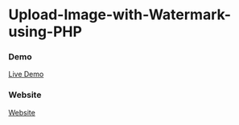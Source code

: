 # Upload-Image-with-Watermark-using-PHP

### Demo

<a href="https://youtu.be/1GMH8ZcV8lM" rel="nofollow"> Live Demo </a>

### Website
<a href="https://codeat21.com/php-highlight-keywords-in-search-results-with-mysql/" rel="nofollow"> Website </a>
